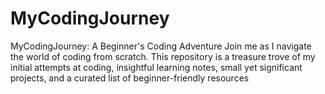# MyCodingJourney
MyCodingJourney: A Beginner's Coding Adventure  Join me as I navigate the world of coding from scratch. This repository is a treasure trove of my initial attempts at coding, insightful learning notes, small yet significant projects, and a curated list of beginner-friendly resources
